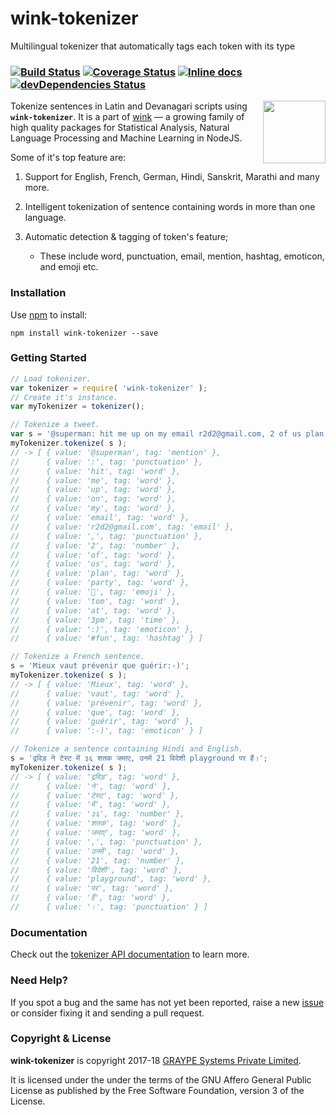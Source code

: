 # wink-tokenizer

Multilingual tokenizer that automatically tags each token with its type

### [![Build Status](https://api.travis-ci.org/winkjs/wink-tokenizer.svg?branch=master)](https://travis-ci.org/winkjs/wink-tokenizer) [![Coverage Status](https://coveralls.io/repos/github/winkjs/wink-tokenizer/badge.svg?branch=master)](https://coveralls.io/github/winkjs/wink-tokenizer?branch=master) [![Inline docs](http://inch-ci.org/github/winkjs/wink-tokenizer.svg?branch=master)](http://inch-ci.org/github/winkjs/wink-tokenizer) [![devDependencies Status](https://david-dm.org/winkjs/wink-tokenizer/dev-status.svg)](https://david-dm.org/winkjs/wink-tokenizer?type=dev)

[<img align="right" src="https://decisively.github.io/wink-logos/logo-title.png" width="100px" >](http://winkjs.org/)

Tokenize sentences in Latin and Devanagari scripts using **`wink-tokenizer`**. It is a part of [wink](http://winkjs.org/) — a growing family of high quality packages for Statistical Analysis, Natural Language Processing and Machine Learning in NodeJS.

Some of it's top feature are:

1. Support for English, French, German, Hindi, Sanskrit, Marathi and many more.

1. Intelligent tokenization of sentence containing words in more than one language.

1. Automatic detection & tagging of token's feature;
     - These include word, punctuation, email, mention, hashtag, emoticon, and emoji etc.


### Installation

Use [npm](https://www.npmjs.com/package/wink-tokenizer) to install:

    npm install wink-tokenizer --save

### Getting Started
```javascript
// Load tokenizer.
var tokenizer = require( 'wink-tokenizer' );
// Create it's instance.
var myTokenizer = tokenizer();

// Tokenize a tweet.
var s = '@superman: hit me up on my email r2d2@gmail.com, 2 of us plan party🎉 tom at 3pm:) #fun';
myTokenizer.tokenize( s );
// -> [ { value: '@superman', tag: 'mention' },
//      { value: ':', tag: 'punctuation' },
//      { value: 'hit', tag: 'word' },
//      { value: 'me', tag: 'word' },
//      { value: 'up', tag: 'word' },
//      { value: 'on', tag: 'word' },
//      { value: 'my', tag: 'word' },
//      { value: 'email', tag: 'word' },
//      { value: 'r2d2@gmail.com', tag: 'email' },
//      { value: ',', tag: 'punctuation' },
//      { value: '2', tag: 'number' },
//      { value: 'of', tag: 'word' },
//      { value: 'us', tag: 'word' },
//      { value: 'plan', tag: 'word' },
//      { value: 'party', tag: 'word' },
//      { value: '🎉', tag: 'emoji' },
//      { value: 'tom', tag: 'word' },
//      { value: 'at', tag: 'word' },
//      { value: '3pm', tag: 'time' },
//      { value: ':)', tag: 'emoticon' },
//      { value: '#fun', tag: 'hashtag' } ]

// Tokenize a French sentence.
s = 'Mieux vaut prévenir que guérir:-)';
myTokenizer.tokenize( s );
// -> [ { value: 'Mieux', tag: 'word' },
//      { value: 'vaut', tag: 'word' },
//      { value: 'prévenir', tag: 'word' },
//      { value: 'que', tag: 'word' },
//      { value: 'guérir', tag: 'word' },
//      { value: ':-)', tag: 'emoticon' } ]

// Tokenize a sentence containing Hindi and English.
s = 'द्रविड़ ने टेस्ट में ३६ शतक जमाए, उनमें 21 विदेशी playground पर हैं।';
myTokenizer.tokenize( s );
// -> [ { value: 'द्रविड़', tag: 'word' },
//      { value: 'ने', tag: 'word' },
//      { value: 'टेस्ट', tag: 'word' },
//      { value: 'में', tag: 'word' },
//      { value: '३६', tag: 'number' },
//      { value: 'शतक', tag: 'word' },
//      { value: 'जमाए', tag: 'word' },
//      { value: ',', tag: 'punctuation' },
//      { value: 'उनमें', tag: 'word' },
//      { value: '21', tag: 'number' },
//      { value: 'विदेशी', tag: 'word' },
//      { value: 'playground', tag: 'word' },
//      { value: 'पर', tag: 'word' },
//      { value: 'हैं', tag: 'word' },
//      { value: '।', tag: 'punctuation' } ]
```

### Documentation
Check out the [tokenizer API documentation](http://winkjs.org/wink-tokenizer/) to learn more.

### Need Help?

If you spot a bug and the same has not yet been reported, raise a new [issue](https://github.com/winkjs/wink-tokenizer/issues) or consider fixing it and sending a pull request.

### Copyright & License

**wink-tokenizer** is copyright 2017-18 [GRAYPE Systems Private Limited](http://graype.in/).

It is licensed under the under the terms of the GNU Affero General Public License as published by the Free
Software Foundation, version 3 of the License.
